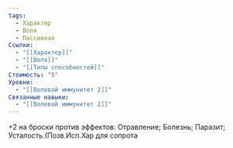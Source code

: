 ```yaml
---
tags:
  - Характер
  - Воля
  - Пассивная
Ссылки:
  - "[[Характер]]"
  - "[[Воля]]"
  - "[[Типы способностей]]"
Стоимость: "5"
Уровни:
  - "[[Волевой иммунитет 2]]"
Связанные навыки:
  - "[[Волевой иммунитет 2]]"
---
```

+2 на броски против эффектов: Отравление; Болезнь; Паразит; Усталость.(Позв.Исп.Хар для сопрота